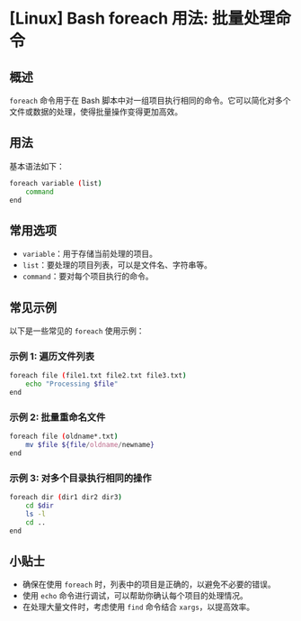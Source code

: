 # [Linux] Bash foreach 用法: 批量处理命令

## 概述
`foreach` 命令用于在 Bash 脚本中对一组项目执行相同的命令。它可以简化对多个文件或数据的处理，使得批量操作变得更加高效。

## 用法
基本语法如下：
```bash
foreach variable (list)
    command
end
```

## 常用选项
- `variable`：用于存储当前处理的项目。
- `list`：要处理的项目列表，可以是文件名、字符串等。
- `command`：要对每个项目执行的命令。

## 常见示例
以下是一些常见的 `foreach` 使用示例：

### 示例 1: 遍历文件列表
```bash
foreach file (file1.txt file2.txt file3.txt)
    echo "Processing $file"
end
```

### 示例 2: 批量重命名文件
```bash
foreach file (oldname*.txt)
    mv $file ${file/oldname/newname}
end
```

### 示例 3: 对多个目录执行相同的操作
```bash
foreach dir (dir1 dir2 dir3)
    cd $dir
    ls -l
    cd ..
end
```

## 小贴士
- 确保在使用 `foreach` 时，列表中的项目是正确的，以避免不必要的错误。
- 使用 `echo` 命令进行调试，可以帮助你确认每个项目的处理情况。
- 在处理大量文件时，考虑使用 `find` 命令结合 `xargs`，以提高效率。